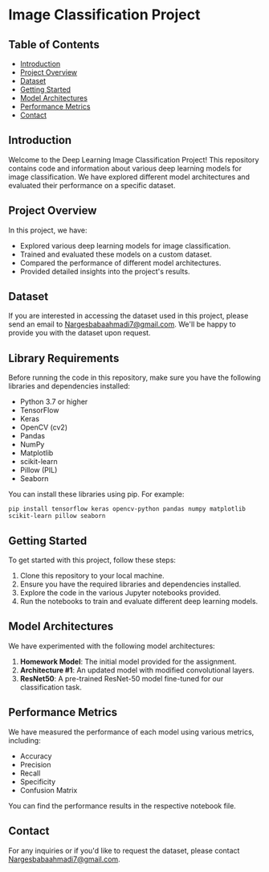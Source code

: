 # Image Classification Project

## Table of Contents
- [Introduction](#introduction)
- [Project Overview](#project-overview)
- [Dataset](#dataset)
- [Getting Started](#getting-started)
- [Model Architectures](#model-architectures)
- [Performance Metrics](#performance-metrics)
- [Contact](#contact)

## Introduction
Welcome to the Deep Learning Image Classification Project! This repository contains code and information about various deep learning models for image classification. We have explored different model architectures and evaluated their performance on a specific dataset.

## Project Overview
In this project, we have:

- Explored various deep learning models for image classification.
- Trained and evaluated these models on a custom dataset.
- Compared the performance of different model architectures.
- Provided detailed insights into the project's results.

## Dataset
If you are interested in accessing the dataset used in this project, please send an email to [Nargesbabaahmadi7@gmail.com](mailto:Nargesbabaahmadi7@gmail.com). We'll be happy to provide you with the dataset upon request.

## Library Requirements

Before running the code in this repository, make sure you have the following libraries and dependencies installed:

- Python 3.7 or higher
- TensorFlow 
- Keras
- OpenCV (cv2)
- Pandas
- NumPy
- Matplotlib
- scikit-learn
- Pillow (PIL)
- Seaborn

You can install these libraries using pip. For example:

```
pip install tensorflow keras opencv-python pandas numpy matplotlib scikit-learn pillow seaborn
```

## Getting Started
To get started with this project, follow these steps:

1. Clone this repository to your local machine.
2. Ensure you have the required libraries and dependencies installed.
3. Explore the code in the various Jupyter notebooks provided.
4. Run the notebooks to train and evaluate different deep learning models.

## Model Architectures
We have experimented with the following model architectures:

1. **Homework Model**: The initial model provided for the assignment.
2. **Architecture #1**: An updated model with modified convolutional layers.
3. **ResNet50**: A pre-trained ResNet-50 model fine-tuned for our classification task.


## Performance Metrics
We have measured the performance of each model using various metrics, including:

- Accuracy
- Precision
- Recall
- Specificity
- Confusion Matrix

You can find the performance results in the respective notebook file.

## Contact
For any inquiries or if you'd like to request the dataset, please contact [Nargesbabaahmadi7@gmail.com](mailto:Nargesbabaahmadi7@gmail.com).

